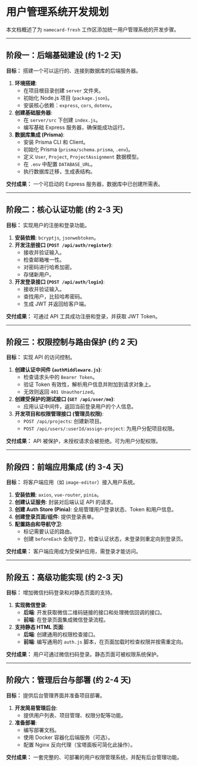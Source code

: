 # 用户管理系统开发规划

本文档概述了为 `namecard-fresh` 工作区添加统一用户管理系统的开发步骤。

---

## 阶段一：后端基础建设 (约 1-2 天)

**目标：** 搭建一个可以运行的、连接到数据库的后端服务器。

1.  **环境搭建**:
    *   在项目根目录创建 `server` 文件夹。
    *   初始化 Node.js 项目 (`package.json`)。
    *   安装核心依赖：`express`, `cors`, `dotenv`。
2.  **创建基础服务器**:
    *   在 `server/src` 下创建 `index.js`。
    *   编写基础 Express 服务器，确保能成功运行。
3.  **数据库集成 (Prisma)**:
    *   安装 Prisma CLI 和 Client。
    *   初始化 Prisma (`prisma/schema.prisma`, `.env`)。
    *   定义 `User`, `Project`, `ProjectAssignment` 数据模型。
    *   在 `.env` 中配置 `DATABASE_URL`。
    *   执行数据库迁移，生成表结构。

**交付成果：** 一个可启动的 Express 服务器，数据库中已创建所需表。

---

## 阶段二：核心认证功能 (约 2-3 天)

**目标：** 实现用户的注册和登录功能。

1.  **安装依赖**: `bcryptjs`, `jsonwebtoken`。
2.  **开发注册接口 (`POST /api/auth/register`)**:
    *   接收并验证输入。
    *   检查邮箱唯一性。
    *   对密码进行哈希加密。
    *   存储新用户。
3.  **开发登录接口 (`POST /api/auth/login`)**:
    *   接收并验证输入。
    *   查找用户，比较哈希密码。
    *   生成 JWT 并返回给客户端。

**交付成果：** 可通过 API 工具成功注册和登录，并获取 JWT Token。

---

## 阶段三：权限控制与路由保护 (约 2 天)

**目标：** 实现 API 的访问控制。

1.  **创建认证中间件 (`authMiddleware.js`)**:
    *   检查请求头中的 `Bearer Token`。
    *   验证 Token 有效性，解析用户信息并附加到请求对象上。
    *   无效则返回 `401 Unauthorized`。
2.  **创建受保护的测试接口 (`GET /api/user/me`)**:
    *   应用认证中间件，返回当前登录用户的个人信息。
3.  **开发项目和权限管理接口 (管理员权限)**:
    *   `POST /api/projects`: 创建新项目。
    *   `POST /api/users/:userId/assign-project`: 为用户分配项目权限。

**交付成果：** API 被保护，未授权请求会被拒绝。可为用户分配权限。

---

## 阶段四：前端应用集成 (约 3-4 天)

**目标：** 将客户端应用（如 `image-editor`）接入用户系统。

1.  **安装依赖**: `axios`, `vue-router`, `pinia`。
2.  **创建认证服务**: 封装对后端认证 API 的请求。
3.  **创建 Auth Store (Pinia)**: 全局管理用户登录状态、Token 和用户信息。
4.  **创建登录页面/组件**: 提供登录表单。
5.  **配置路由和导航守卫**:
    *   标记需要认证的路由。
    *   创建 `beforeEach` 全局守卫，检查认证状态，未登录则重定向到登录页。

**交付成果：** 客户端应用成为受保护应用，需登录才能访问。

---

## 阶段五：高级功能实现 (约 2-3 天)

**目标：** 增加微信扫码登录和对静态页面的支持。

1.  **实现微信登录**:
    *   **后端**: 开发获取微信二维码链接的接口和处理微信回调的接口。
    *   **前端**: 在登录页面集成微信登录流程。
2.  **支持静态 HTML 页面**:
    *   **后端**: 创建通用的权限检查接口。
    *   **前端**: 编写通用的 `auth.js` 脚本，在页面加载时检查权限并按需重定向。

**交付成果：** 用户可通过微信扫码登录。静态页面可被权限系统保护。

---

## 阶段六：管理后台与部署 (约 2-4 天)

**目标：** 提供后台管理界面并准备项目部署。

1.  **开发简易管理后台**:
    *   提供用户列表、项目管理、权限分配等功能。
2.  **准备部署**:
    *   编写部署文档。
    *   使用 Docker 容器化后端服务（可选）。
    *   配置 Nginx 反向代理（宝塔面板可简化此操作）。

**交付成果：** 一套完整的、可部署的用户权限管理系统，并配有后台管理功能。
